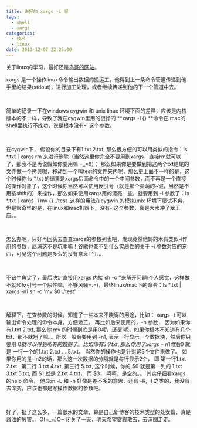 ```yaml
---
title: 说好的 xargs -i 呢
tags:
  - shell
  - xargs
categories:
  - 技术
  - linux
date: 2013-12-07 22:25:00
---
```

关于linux的学习，最好还是<a href="http://linux.vbird.org/linux_basic/0320bash.php" target="_blank">鸟哥的网站</a>。
<br>

xargs 是一个操作linux命令输出数据的搬运工，他得到上一条命令管道传递到他手里的结果(stdout)，进行加工处理，或者继续传递到他的下一个管道中去。

<br>

简单的记录一下在windows cygwin 和 unix linux 环境下面的差异，应该是内核版本的不一样，导致了我在cygwin里用的很好的 **xargs -i {} **命令在 mac的shell里执行不成功，说是根本没有-i 这个参数。
<!--more-->

<br>

在cygwin下， 假设你的目录下有1.txt 2.txt, 那么很方便的可以用类似的指令：ls *.txt | xargs rm 来进行删除（当然这里你完全不要用到xargs，直接rm就可以了，那我不是再说假如你要用嘛 =_=!!）； 那么如果你是要做到把这两个txt结尾的文件做一个拷贝呢，移动到一个叫test的文件夹内呢，那么更上面不一样的是，这个时候你 ls *.txt 的结果是xargs后面命令中的一个中间参数，而不再是一个直接的操作对象了，这个时候你当然可以使用反引号（就是那个卖萌的~键，当然是不用按shift的）来操作，那么如果使用xargs用的漂亮一些，就要用到 -i 参数了：ls *.txt | xargs -i mv {} ./test .这样的用法在cygwin 的模拟unix 环境下屡试不爽，但是很奇怪的是，在linux和mac机器下，没有-i这个参数，真是大水冲了龙王庙。。

<br>

怎么办呢，只好再回头去查查xargs的参数列表吧，发现竟然他妈的木有类似-i作用的参数，尼玛这不是坑爹嘛！谷歌也查不到什么实质性的关于 -i 参数对应的东西，可见这个问题是多么的没有意义T^T...

<br>

不钻牛角尖了，最后决定直接用xargs 内接 sh -c ‘’来解开问题(个人感觉，这样做不就和反引号一个尿性嘛，不够风骚=.=)，最终linux/mac下的命令：ls *.txt | xargs -n1 sh -c 'mv $0 ./test'

<br>

解释下，在查参数的时候，知道了一些本来不晓得的用途，比如： xargs -t 可以输出命令处理的命令本身，方便矫正。 再比如后来使用的，-n 参数， 因为如果你有1.txt 2.txt, 那么你 mv 的时候到底是用$0呢， 还是$1呢，如果你根本不知道有几个txt，那不就翔了嘛。。所以一般会要用到 -n1, 表示一行显示一个数据块，然后你只要用 $0 就可以得到所有的数据了。 比如你有5个txt, 那么你用了 xargs -n1 然后$0 就是 一行一个的1.txt 2.txt ... 5.txt， 当然你的操作也是针对这5个文件来做了。 如果你用的是 -n2的话，那么这一次数据的分隔就是每行显示2个， 即 第一行1.txt 2.txt , 第二行 3.txt 4.txt, 第三行 5.txt, 这个时候，你的 $0 就是第一列的 1.txt 3.txt 5.txt, 而 $1 就是 2.txt 4.txt， 而 $3， 呵呵，是空的。。 其实仔细看xargs 的help 命令， 他显示 -L 和 -n 好像是差不多的意思，还有 -R, -I 之类的，我没有去深究，应该也都是写操作数据的参数吧。

<br>

好了，扯了这么多，一篇很水的文章，算是自己新博客的技术类型的处女篇，真是酱油的厉害。。O(∩_∩)O~ 闭关了一天，明天希望雾霾散去，去浦图走走。